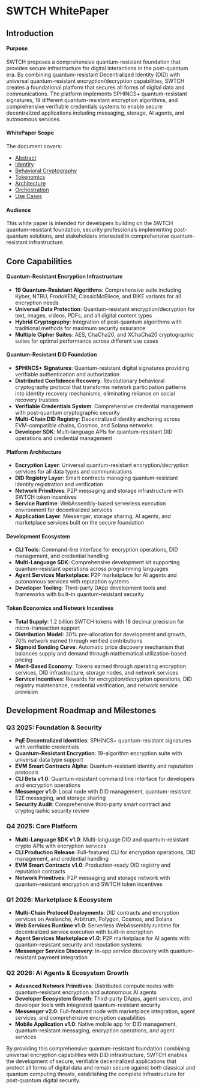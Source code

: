 # SWTCH WhitePaper

## Introduction
#### Purpose
SWTCH proposes a comprehensive quantum-resistant foundation that provides secure infrastructure for digital interactions in the post-quantum era. By combining quantum-resistant Decentralized Identity (DID) with universal quantum-resistant encryption/decryption capabilities, SWTCH creates a foundational platform that secures all forms of digital data and communications. The platform implements SPHINCS+ quantum-resistant signatures, 19 different quantum-resistant encryption algorithms, and comprehensive verifiable credentials systems to enable secure decentralized applications including messaging, storage, AI agents, and autonomous services.

#### WhitePaper Scope
The document covers:
- [Abstract](./Abstract.md)
- [Identity](./Identity.md)
- [Behavioral Cryptography](./Behavioral-Cryptography.md)
- [Tokenomics](./Tokenomics.md)
- [Architecture](./Architecture.md)
- [Orchestration](./Orchestration.md)
- [Use Cases](./UseCases.md)

#### Audience
This white paper is intended for developers building on the SWTCH quantum-resistant foundation, security professionals implementing post-quantum solutions, and stakeholders interested in comprehensive quantum-resistant infrastructure.

## Core Capabilities
#### Quantum-Resistant Encryption Infrastructure
- **19 Quantum-Resistant Algorithms**: Comprehensive suite including Kyber, NTRU, FrodoKEM, ClassicMcEliece, and BIKE variants for all encryption needs
- **Universal Data Protection**: Quantum-resistant encryption/decryption for text, images, videos, PDFs, and all digital content types
- **Hybrid Cryptography**: Integration of post-quantum algorithms with traditional methods for maximum security assurance
- **Multiple Cipher Suites**: AES, ChaCha20, and XChaCha20 cryptographic suites for optimal performance across different use cases

#### Quantum-Resistant DID Foundation
- **SPHINCS+ Signatures**: Quantum-resistant digital signatures providing verifiable authentication and authorization
- **Distributed Confidence Recovery**: Revolutionary behavioral cryptography protocol that transforms network participation patterns into identity recovery mechanisms, eliminating reliance on social recovery trustees
- **Verifiable Credentials System**: Comprehensive credential management with post-quantum cryptographic security
- **Multi-Chain DID Registry**: Decentralized identity anchoring across EVM-compatible chains, Cosmos, and Solana networks
- **Developer SDK**: Multi-language APIs for quantum-resistant DID operations and credential management

#### Platform Architecture
- **Encryption Layer**: Universal quantum-resistant encryption/decryption services for all data types and communications
- **DID Registry Layer**: Smart contracts managing quantum-resistant identity registration and verification
- **Network Primitives**: P2P messaging and storage infrastructure with SWTCH token incentives
- **Service Runtime**: WebAssembly-based serverless execution environment for decentralized services
- **Application Layer**: Messenger, storage sharing, AI agents, and marketplace services built on the secure foundation

#### Development Ecosystem
- **CLI Tools**: Command-line interface for encryption operations, DID management, and credential handling
- **Multi-Language SDK**: Comprehensive development kit supporting quantum-resistant operations across programming languages
- **Agent Services Marketplace**: P2P marketplace for AI agents and autonomous services with reputation systems
- **Developer Tooling**: Third-party DApp development tools and frameworks with built-in quantum-resistant security

#### Token Economics and Network Incentives
- **Total Supply**: 1.2 billion SWTCH tokens with 18 decimal precision for micro-transaction support
- **Distribution Model**: 30% pre-allocation for development and growth, 70% network earned through verified contributions
- **Sigmoid Bonding Curve**: Automatic price discovery mechanism that balances supply and demand through mathematical utilization-based pricing
- **Merit-Based Economy**: Tokens earned through operating encryption services, DID infrastructure, storage nodes, and network services
- **Service Incentives**: Rewards for encryption/decryption operations, DID registry maintenance, credential verification, and network service provision

## Development Roadmap and Milestones

### Q3 2025: Foundation & Security
- **PqE Decentralized Identities**: SPHINCS+ quantum-resistant signatures with verifiable credentials
- **Quantum-Resistant Encryption**: 19-algorithm encryption suite with universal data type support
- **EVM Smart Contracts Alpha**: Quantum-resistant identity and reputation protocols
- **CLI Beta v1.0**: Quantum-resistant command line interface for developers and encryption operations
- **Messenger v1.0**: Local node with DID management, quantum-resistant E2E messaging, and storage sharing
- **Security Audit**: Comprehensive third-party smart contract and cryptographic security review

### Q4 2025: Core Platform
- **Multi-Language SDK v1.0**: Multi-language DID and quantum-resistant crypto APIs with encryption services
- **CLI Production Release**: Full-featured CLI for encryption operations, DID management, and credential handling
- **EVM Smart Contracts v1.0**: Production-ready DID registry and reputation contracts
- **Network Primitives**: P2P messaging and storage network with quantum-resistant encryption and SWTCH token incentives

### Q1 2026: Marketplace & Ecosystem
- **Multi-Chain Protocol Deployments**: DID contracts and encryption services on Avalanche, Arbitrum, Polygon, Cosmos, and Solana
- **Web Services Runtime v1.0**: Serverless WebAssembly runtime for decentralized service execution with built-in encryption
- **Agent Services Marketplace v1.0**: P2P marketplace for AI agents with quantum-resistant security and reputation systems
- **Messenger Service Discovery**: In-app service discovery with quantum-resistant payment integration

### Q2 2026: AI Agents & Ecosystem Growth
- **Advanced Network Primitives**: Distributed compute nodes with quantum-resistant encryption and autonomous AI agents
- **Developer Ecosystem Growth**: Third-party DApps, agent services, and developer tools with integrated quantum-resistant security
- **Messenger v2.0**: Full-featured node with marketplace integration, agent services, and comprehensive encryption capabilities
- **Mobile Application v1.0**: Native mobile app for DID management, quantum-resistant messaging, encryption operations, and agent services

By providing this comprehensive quantum-resistant foundation combining universal encryption capabilities with DID infrastructure, SWTCH enables the development of secure, verifiable decentralized applications that protect all forms of digital data and remain secure against both classical and quantum computing threats, establishing the complete infrastructure for post-quantum digital security.
